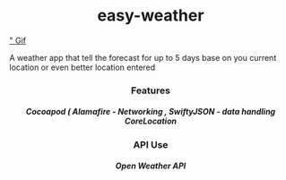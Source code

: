 <h1 align="center"> easy-weather</h1>


<a href="http://g.recordit.co/uu5Hzc9bB8.gif/">" Gif </a>





A weather app that tell the forecast for up to 5 days base on you current location or even better location entered



<h3 align="center"> Features </h3>
<h5 align="center"> Cocoapod ( Alamafire - Networking , SwiftyJSON - data handling 
CoreLocation</h5>


<h3 align="center"> API Use </h3>
<h5 align="center"> Open Weather API </h5>


